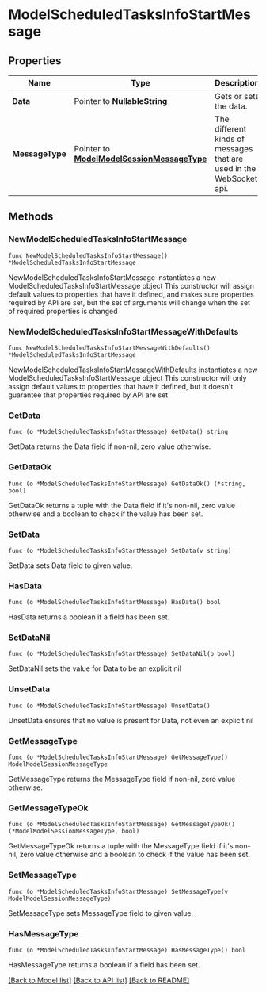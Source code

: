 # ModelScheduledTasksInfoStartMessage

## Properties

Name | Type | Description | Notes
------------ | ------------- | ------------- | -------------
**Data** | Pointer to **NullableString** | Gets or sets the data. | [optional] 
**MessageType** | Pointer to [**ModelModelSessionMessageType**](ModelSessionMessageType.md) | The different kinds of messages that are used in the WebSocket api. | [optional] [readonly] [default to MODELMODELSESSIONMESSAGETYPE_SCHEDULED_TASKS_INFO_START]

## Methods

### NewModelScheduledTasksInfoStartMessage

`func NewModelScheduledTasksInfoStartMessage() *ModelScheduledTasksInfoStartMessage`

NewModelScheduledTasksInfoStartMessage instantiates a new ModelScheduledTasksInfoStartMessage object
This constructor will assign default values to properties that have it defined,
and makes sure properties required by API are set, but the set of arguments
will change when the set of required properties is changed

### NewModelScheduledTasksInfoStartMessageWithDefaults

`func NewModelScheduledTasksInfoStartMessageWithDefaults() *ModelScheduledTasksInfoStartMessage`

NewModelScheduledTasksInfoStartMessageWithDefaults instantiates a new ModelScheduledTasksInfoStartMessage object
This constructor will only assign default values to properties that have it defined,
but it doesn't guarantee that properties required by API are set

### GetData

`func (o *ModelScheduledTasksInfoStartMessage) GetData() string`

GetData returns the Data field if non-nil, zero value otherwise.

### GetDataOk

`func (o *ModelScheduledTasksInfoStartMessage) GetDataOk() (*string, bool)`

GetDataOk returns a tuple with the Data field if it's non-nil, zero value otherwise
and a boolean to check if the value has been set.

### SetData

`func (o *ModelScheduledTasksInfoStartMessage) SetData(v string)`

SetData sets Data field to given value.

### HasData

`func (o *ModelScheduledTasksInfoStartMessage) HasData() bool`

HasData returns a boolean if a field has been set.

### SetDataNil

`func (o *ModelScheduledTasksInfoStartMessage) SetDataNil(b bool)`

 SetDataNil sets the value for Data to be an explicit nil

### UnsetData
`func (o *ModelScheduledTasksInfoStartMessage) UnsetData()`

UnsetData ensures that no value is present for Data, not even an explicit nil
### GetMessageType

`func (o *ModelScheduledTasksInfoStartMessage) GetMessageType() ModelModelSessionMessageType`

GetMessageType returns the MessageType field if non-nil, zero value otherwise.

### GetMessageTypeOk

`func (o *ModelScheduledTasksInfoStartMessage) GetMessageTypeOk() (*ModelModelSessionMessageType, bool)`

GetMessageTypeOk returns a tuple with the MessageType field if it's non-nil, zero value otherwise
and a boolean to check if the value has been set.

### SetMessageType

`func (o *ModelScheduledTasksInfoStartMessage) SetMessageType(v ModelModelSessionMessageType)`

SetMessageType sets MessageType field to given value.

### HasMessageType

`func (o *ModelScheduledTasksInfoStartMessage) HasMessageType() bool`

HasMessageType returns a boolean if a field has been set.


[[Back to Model list]](../README.md#documentation-for-models) [[Back to API list]](../README.md#documentation-for-api-endpoints) [[Back to README]](../README.md)


